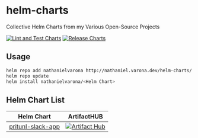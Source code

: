 # helm-charts
Collective Helm Charts from my Various Open-Source Projects

[![Lint and Test Charts](https://github.com/nathanielvarona/helm-charts/actions/workflows/ci.yml/badge.svg)](https://github.com/nathanielvarona/helm-charts/actions/workflows/ci.yml)
[![Release Charts](https://github.com/nathanielvarona/helm-charts/actions/workflows/release.yml/badge.svg)](https://github.com/nathanielvarona/helm-charts/actions/workflows/release.yml)


## Usage

```bash
helm repo add nathanielvarona http://nathaniel.varona.dev/helm-charts/
helm repo update
helm install nathanielvarona/<Helm Chart>
```

## Helm Chart List

Helm Chart | ArtifactHUB
---------|----------
 [pritunl-slack-app](https://github.com/nathanielvarona/helm-charts/tree/main/charts/pritunl-slack-app) | [![Artifact Hub](https://img.shields.io/endpoint?url=https://artifacthub.io/badge/repository/pritunl-slack-app)](https://artifacthub.io/packages/search?repo=pritunl-slack-app)

